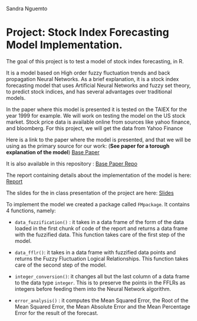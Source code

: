 Sandra Nguemto

# Project: Stock Index Forecasting Model Implementation.

The goal of this project is to test a model of stock index forecasting,
in R.

It is a model based on High order fuzzy fluctuation trends and back
propagation Neural Networks. As a brief explanation, it is a stock index
forecasting model that uses Artificial Neural Networks and fuzzy set
theory, to predict stock indices, and has several advantages over
traditional models.

In the paper where this model is presented it is tested on the TAIEX for
the year 1999 for example. We will work on testing the model on the US
stock market. Stock price data is available online from sources like
yahoo finance, and bloomberg. For this project, we will get the data
from Yahoo Finance

Here is a link to the paper where the model is presented, and that we
will be using as the primary source for our work: (**See paper for a
torough explanation of the model**) [Base
Paper](https://journals.plos.org/plosone/article/file?id=10.1371/journal.pone.0192366&type=printable)

It is also available in this repository : [Base Paper
Repo](https://sandra-nguemto.rstudio.cloud/594f4158da6e4ac18796655f49c25718/file_show?path=%2Fcloud%2Fproject%2FDoc%2Fbase_paper.pdf)

The report containing details about the implementation of the model is
here:
[Report](https://sandra-nguemto.rstudio.cloud/594f4158da6e4ac18796655f49c25718/file_show?path=%2Fcloud%2Fproject%2FDoc%2FReport.pdf)

The slides for the in class presentation of the project are here:
[Slides](https://sandra-nguemto.rstudio.cloud/594f4158da6e4ac18796655f49c25718/file_show?path=%2Fcloud%2Fproject%2FStock+Index+Simulation+using+a+Back+Propagation+Neural+Network+Algorithm..pdf)

To implement the model we created a package called `FMpackage`. It
contains 4 functions, namely:

  - `data_fuzzification()` : it takes in a data frame of the form of the
    data loaded in the first chunk of code of the report and returns a
    data frame with the fuzzified data. This function takes care of the
    first step of the model.

  - `data_fflr()`: it takes in a data frame with fuzzified data points
    and returns the Fuzzy Fluctuation Logical Relationships. This
    function takes care of the second step of the model.

  - `integer_conversion()`: it changes all but the last column of a data
    frame to the data type `integer`. This is to preserve the points in
    the FFLRs as integers before feeding them into the Neural Network
    algorithm.

  - `error_analysis()` : it computes the Mean Squared Error, the Root of
    the Mean Squared Error, the Mean Absolute Error and the Mean
    Percentage Error for the result of the forecast.
